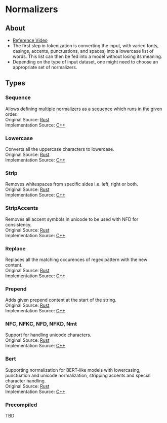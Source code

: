 # Normalizers

## About
- [Reference Video](https://www.youtube.com/watch?v=4IIC2jI9CaU)
- The first step in tokenization is converting the input, with varied fonts,
casings, accents, punctuations, and spaces, into a lowercase list of words. This list
can then be fed into a model without losing its meaning.
- Depending on the type of input dataset, one might need to choose an appropriate set of normalizers.

## Types

### Sequence
Allows defining multiple normalizers as a sequence which runs in the given order.  
Original Source: [Rust](https://github.com/huggingface/tokenizers/blob/main/tokenizers/src/normalizers/utils.rs)  
Implementation Source: [C++](../src/normalizers/sequence.cpp)

### Lowercase
Converts all the uppercase characters to lowercase.  
Original Source: [Rust](https://github.com/huggingface/tokenizers/blob/main/tokenizers/src/normalizers/utils.rs)  
Implementation Source: [C++](../src/normalizers/lowercase.cpp)

### Strip
Removes whitespaces from specific sides i.e. left, right or both.  
Original Source: [Rust](https://github.com/huggingface/tokenizers/blob/main/tokenizers/src/normalizers/strip.rs)  
Implementation Source: [C++](../src/normalizers/strip.cpp)

### StripAccents
Removes all accent symbols in unicode to be used with NFD for consistency.  
Original Source: [Rust](https://github.com/huggingface/tokenizers/blob/main/tokenizers/src/normalizers/strip.rs)  
Implementation Source: [C++](../src/normalizers/strip.cpp)

### Replace
Replaces all the matching occurences of regex pattern with the new content.  
Original Source: [Rust](https://github.com/huggingface/tokenizers/blob/main/tokenizers/src/normalizers/replace.rs)  
Implementation Source: [C++](../src/normalizers/replace.cpp)

### Prepend
Adds given prepend content at the start of the string.  
Original Source: [Rust](https://github.com/huggingface/tokenizers/blob/main/tokenizers/src/normalizers/prepend.rs)  
Implementation Source: [C++](../src/normalizers/prepend.cpp)

### NFC, NFKC, NFD, NFKD, Nmt
Support for handling unicode characters.  
Original Source: [Rust](https://github.com/huggingface/tokenizers/blob/main/tokenizers/src/normalizers/unicode.rs)  
Implementation Source: [C++](../src/normalizers/unicode.cpp)

### Bert
Supporting normalization for BERT-like models with lowercasing, punctuation and 
unicode normalization, stripping accents and special character handling.  
Original Source: [Rust](https://github.com/huggingface/tokenizers/blob/main/tokenizers/src/normalizers/bert.rs)  
Implementation Source: [C++](../src/normalizers/bert.cpp)

### Precompiled
TBD
